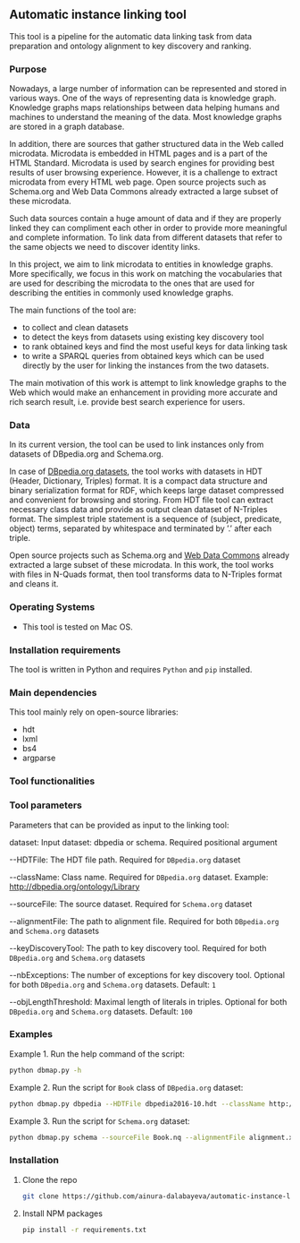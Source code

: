 <!-- ABOUT THE PROJECT -->
## Automatic instance linking tool

This tool is a pipeline for the automatic data linking task from data preparation and ontology alignment to key discovery and ranking.

### Purpose
Nowadays, a large number of information can be represented and stored in various ways. One of the ways of representing data is knowledge graph. Knowledge graphs maps relationships between data helping humans and machines to understand the meaning of the data. Most knowledge graphs are stored in a graph database.

In addition, there are sources that gather structured data in the Web called microdata. Microdata is embedded in HTML pages and is a part of the HTML Standard. Microdata is used by search engines for providing best results of user browsing experience. However, it is a challenge to extract microdata from every HTML web page. Open source projects such as Schema.org and Web Data Commons already extracted a large subset of these microdata.

Such data sources contain a huge amount of data and if they are properly linked they can compliment each other in order to provide more meaningful and complete information. To link data from different datasets that refer to the same objects we need to discover identity links.

In this project, we aim to link microdata to entities in knowledge graphs. More specifically, we focus in this work on matching the vocabularies that are used for describing the microdata to the ones that are used for describing the entities in commonly used knowledge graphs.

The main functions of the tool are:
* to collect and clean datasets
* to detect the keys from datasets using existing key discovery tool
* to rank obtained keys and find the most useful keys for data linking task
* to write a SPARQL queries from obtained keys which can be used directly by the user for linking the instances from the two datasets.

The main motivation of this work is attempt to link knowledge graphs to the Web which would make an enhancement in providing more accurate and rich search result, i.e. provide best search experience for users.

### Data

In its current version, the tool can be used to link instances only from datasets of DBpedia.org and Schema.org.

In case of [DBpedia.org datasets](https://www.rdfhdt.org/datasets/), the tool works with datasets in HDT (Header, Dictionary, Triples) format. It is a compact data structure and binary serialization format for RDF, which keeps large dataset compressed and convenient for browsing and storing. From HDT file tool can extract necessary class data and provide as output clean dataset of N-Triples format. The simplest triple statement is a sequence of (subject, predicate, object) terms, separated by whitespace and terminated by ’.’ after each triple.

Open source projects such as Schema.org and [Web Data Commons](http://webdatacommons.org/structureddata/2020-12/stats/schema_org_subsets.html) already extracted a large subset of these microdata. In this work, the tool works with files in N-Quads format, then tool transforms data to N-Triples format and cleans it.

### Operating Systems

* This tool is tested on Mac OS.

### Installation requirements

The tool is written in Python and requires `Python` and `pip` installed.

### Main dependencies

This tool mainly rely on open-source libraries:

* hdt
* lxml
* bs4
* argparse

### Tool functionalities

### Tool parameters

Parameters that can be provided as input to the linking tool:

dataset: Input dataset: dbpedia or schema. Required positional argument

--HDTFile: The HDT file path. Required for `DBpedia.org` dataset

--className: Class name. Required for `DBpedia.org` dataset. Example: http://dbpedia.org/ontology/Library

--sourceFile: The source dataset. Required for `Schema.org` dataset

--alignmentFile: The path to alignment file. Required for both `DBpedia.org` and `Schema.org` datasets

--keyDiscoveryTool: The path to key discovery tool. Required for both `DBpedia.org` and `Schema.org` datasets

--nbExceptions: The number of exceptions for key discovery tool. Optional for both `DBpedia.org` and `Schema.org` datasets. Default: `1`

--objLengthThreshold: Maximal length of literals in triples. Optional for both `DBpedia.org` and `Schema.org` datasets. Default: `100`


### Examples

Example 1. Run the help command of the script:
  ```sh
  python dbmap.py -h
  ```

Example 2. Run the script for `Book` class of `DBpedia.org` dataset:
  ```sh
  python dbmap.py dbpedia --HDTFile dbpedia2016-10.hdt --className http://dbpedia.org/ontology/Book --alignmentFile alignment.xml --keyDiscoveryTool sakey.jar
  ```

Example 3. Run the script for `Schema.org` dataset:
  ```sh
  python dbmap.py schema --sourceFile Book.nq --alignmentFile alignment.xml --keyDiscoveryTool sakey.jar
  ```


### Installation

1. Clone the repo
   ```sh
   git clone https://github.com/ainura-dalabayeva/automatic-instance-linking.git
   ```
2. Install NPM packages
   ```sh
   pip install -r requirements.txt
   ```